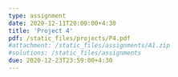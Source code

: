 ```yaml
---
type: assignment
date: 2020-12-11T20:00:00+4:30
title: 'Project 4'
pdf: /static_files/projects/P4.pdf
#attachment: /static_files/assignments/A1.zip
#solutions: /static_files/assignments
due: 2020-12-23T23:59:00+4:30
---
```

